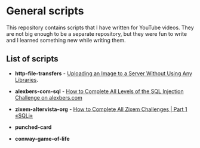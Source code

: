 # General scripts

This repository contains scripts that I have written for YouTube videos. They are not big enough to be a
separate repository, but they were fun to write and I learned something new while writing them.

## List of scripts

- **http-file-transfers** - [Uploading an Image to a Server Without Using Any Libraries](https://www.youtube.com/watch?v=bzrqkm_r40M).

- **alexbers-com-sql** - [How to Complete All Levels of the SQL Injection Challenge on alexbers.com](https://www.youtube.com/watch?v=V-gGLaEVnpg)

- **zixem-altervista-org** - [How to Complete All Zixem Challenges | Part 1 «SQLi»]()

- **punched-card**

- **conway-game-of-life**
